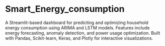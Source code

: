 # Smart_Energy_consumption
A Streamlit-based dashboard for predicting and optimizing household energy consumption using ARIMA and LSTM models. Features include energy forecasting, anomaly detection, and power usage optimization. Built with Pandas, Scikit-learn, Keras, and Plotly for interactive visualizations.
